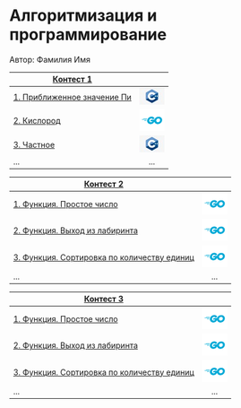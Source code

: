 # Алгоритмизация и программирование

Автор: Фамилия Имя

|[Контест 1](https://contest.yandex.ru/contest/52142/problems/) |  |
| --- | :-: |
| [1. Приближенное значение Пи](./contest_01/01/main.cpp) | ![](./img/cpp.png) |
| [2. Кислород](./contest_01/02/main.go) |  ![](./img/go.png) |
| [3. Частное](./contest_01/03/main.cpp) | ![](./img/cpp.png) |
| ... | ... |

|[Контест 2](https://contest.yandex.ru/contest/52676/problems/) |  |
| --- | :-: |
| [1. Функция. Простое число](./contest_02/01/main.cpp) | ![](./img/go.png) |
| [2. Функция. Выход из лабиринта](./contest_02/02/main.go) |  ![](./img/go.png) |
| [3. Функция. Сортировка по количеству единиц](./contest_02/03/main.cpp) | ![](./img/go.png) |
| ... | ... |

|[Контест 3](https://contest.yandex.ru/contest/52676/problems/) |  |
| --- | :-: |
| [1. Функция. Простое число](./contest_02/01/main.cpp) | ![](./img/go.png) |
| [2. Функция. Выход из лабиринта](./contest_02/02/main.go) |  ![](./img/go.png) |
| [3. Функция. Сортировка по количеству единиц](./contest_02/03/main.cpp) | ![](./img/go.png) |
| ... | ... |
